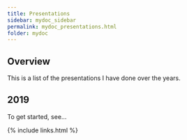 ```yaml
---
title: Presentations
sidebar: mydoc_sidebar
permalink: mydoc_presentations.html
folder: mydoc
---
```


## Overview

This is a list of the presentations I have done over the years.

## 2019

To get started, see...

{% include links.html %}
